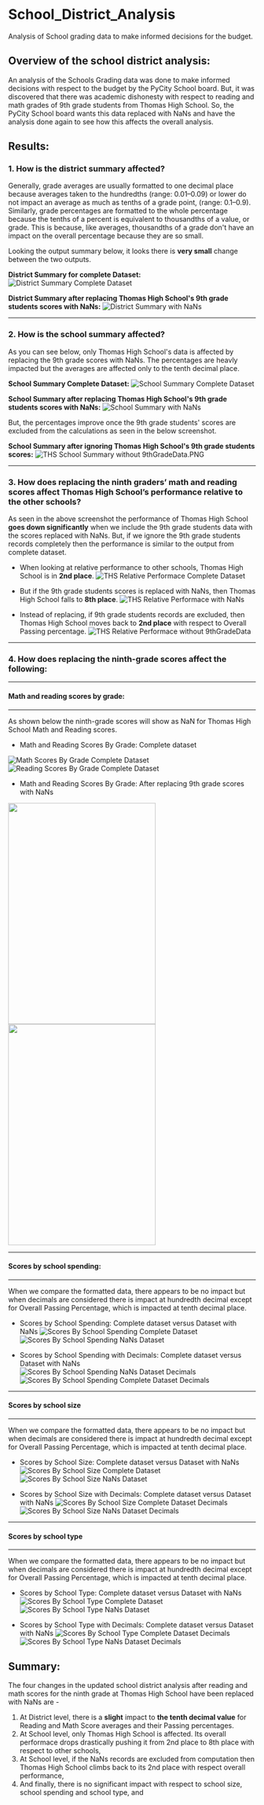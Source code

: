 # School_District_Analysis
Analysis of School grading data to make informed decisions for the budget.

## Overview of the school district analysis:
An analysis of the Schools Grading data was done to make informed decisions with respect to the budget by the PyCity School board. But, it was discovered that there was academic dishonesty with respect to reading and math grades of 9th grade students from Thomas High School. So, the PyCity School board wants this data replaced with NaNs and have the analysis done again to see how this affects the overall analysis.

## Results:
### 1. How is the district summary affected?
   Generally, grade averages are usually formatted to one decimal place because averages taken to the hundredths (range: 0.01–0.09) or lower do not impact an average as much as tenths of a grade point, (range: 0.1–0.9). Similarly, grade percentages are formatted to the whole percentage because the tenths of a percent is equivalent to thousandths of a value, or grade. This is because, like averages, thousandths of a grade don't have an impact on the overall percentage because they are so small.
   
   Looking the output summary below, it looks there is **very small** change between the two outputs.
    
   **District Summary for complete Dataset:**
   ![District Summary Complete Dataset](Resources/District_Summary_Complete_Dataset.PNG)
   
   **District Summary after replacing Thomas High School's 9th grade students scores with NaNs:**
   ![District Summary with NaNs](Resources/District_Summary_with_NaNs.PNG)


---
### 2. How is the school summary affected?
   As you can see below, only Thomas High School's data is affected by replacing the 9th grade scores with NaNs. The percentages are heavly impacted but the averages are affected only to the tenth decimal place.
   
   **School Summary Complete Dataset:**
   ![School Summary Complete Dataset](Resources/School_Summary_Complete_Dataset.PNG)
   
   **School Summary after replacing Thomas High School's 9th grade students scores with NaNs:**
   ![School Summary with NaNs](Resources/School_Summary_with_NaNs.PNG)
   
   But, the percentages improve once the 9th grade students' scores are excluded from the calculations as seen in the below screenshot.
   
   **School Summary after ignoring Thomas High School's 9th grade students scores:**
   ![THS School Summary without 9thGradeData.PNG](Resources/THS_School_Summary_without_9thGradeData.PNG) 
 
---
### 3. How does replacing the ninth graders’ math and reading scores affect Thomas High School’s performance relative to the other schools?
   As seen in the above screenshot the performance of Thomas High School **goes down significantly** when we include the 9th grade students data with the scores replaced with NaNs. But, if we ignore the 9th grade students records completely then the performance is similar to the output from complete dataset.

- When looking at relative performance to other schools, Thomas High School is in **2nd place**.
![THS Relative Performace Complete Dataset](Resources/THS_Relative_Performace_Complete_Dataset.PNG)

- But if the 9th grade students scores is replaced with NaNs, then Thomas High School falls to **8th place**.
![THS Relative Performace with NaNs](Resources/THS_Relative_Performace_with_NaNs.PNG)

- Instead of replacing, if 9th grade students records are excluded, then Thomas High School moves back to **2nd place** with respect to Overall Passing percentage.
![THS Relative Performace without 9thGradeData](Resources/THS_Relative_Performace_without_9thGradeData.PNG)

---

### 4. How does replacing the ninth-grade scores affect the following:
---
#### Math and reading scores by grade:
---
As shown below the ninth-grade scores will show as NaN for Thomas High School Math and Reading scores.
- Math and Reading Scores By Grade: Complete dataset

![Math Scores By Grade Complete Dataset](Resources/Math_Scores_By_Grade_Complete_Dataset.PNG)
![Reading Scores By Grade Complete Dataset](Resources/Reading_Scores_By_Grade_Complete_Dataset.PNG)

- Math and Reading Scores By Grade: After replacing 9th grade scores with NaNs

<img src="Resources/Math_Scores_By_Grade_with_NaNs.PNG" width="300" height="450"> <img src="Resources/Reading_Scores_By_Grade_with_NaNs.PNG" width="300" height="450">

---
#### Scores by school spending:
---
When we compare the formatted data, there appears to be no impact but when decimals are considered there is impact at hundredth decimal except for Overall Passing Percentage, which is impacted at tenth decimal place.

- Scores by School Spending: Complete dataset versus Dataset with NaNs
![Scores By School Spending Complete Dataset](Resources/Scores_By_School_Spending_Complete_Dataset.PNG) 
![Scores By School Spending NaNs Dataset](Resources/Scores_By_School_Spending_NaNs_Dataset.PNG)

- Scores by School Spending with Decimals: Complete dataset versus Dataset with NaNs
![Scores By School Spending NaNs Dataset Decimals](Resources/Scores_By_School_Spending_NaNs_Dataset_Decimals.PNG)
![Scores By School Spending Complete Dataset Decimals](Resources/Scores_By_School_Spending_Complete_Dataset_Decimals.PNG)

---
#### Scores by school size
---
When we compare the formatted data, there appears to be no impact but when decimals are considered there is impact at hundredth decimal except for Overall Passing Percentage, which is impacted at tenth decimal place.

- Scores by School Size: Complete dataset versus Dataset with NaNs
![Scores By School Size Complete Dataset](Resources/Scores_By_School_Size_Complete_Dataset.PNG)
![Scores By School Size NaNs Dataset](Resources/Scores_By_School_Size_NaNs_Dataset.PNG)

- Scores by School Size with Decimals: Complete dataset versus Dataset with NaNs
![Scores By School Size Complete Dataset Decimals](Resources/Scores_By_School_Size_Complete_Dataset_Decimals.PNG)
![Scores By School Size NaNs Dataset Decimals](Resources/Scores_By_School_Size_NaNs_Dataset_Decimals.PNG)

---
#### Scores by school type
---
When we compare the formatted data, there appears to be no impact but when decimals are considered there is impact at hundredth decimal except for Overall Passing Percentage, which is impacted at tenth decimal place.

- Scores by School Type: Complete dataset versus Dataset with NaNs
![Scores By School Type Complete Dataset](Resources/Scores_By_School_Type_Complete_Dataset.PNG)
![Scores By School Type NaNs Dataset](Resources/Scores_By_School_Type_NaNs_Dataset.PNG)

- Scores by School Type with Decimals: Complete dataset versus Dataset with NaNs
![Scores By School Type Complete Dataset Decimals](Resources/Scores_By_School_Type_Complete_Dataset_Decimals.PNG)
![Scores By School Type NaNs Dataset Decimals](Resources/Scores_By_School_Type_NaNs_Dataset_Decimals.PNG)


## Summary: 
The four changes in the updated school district analysis after reading and math scores for the ninth grade at Thomas High School have been replaced with NaNs are -
1. At District level, there is a **slight** impact to **the tenth decimal value** for Reading and Math Score averages and their Passing percentages.
2. At School level, only Thomas High School is affected. Its overall performace drops drastically pushing it from 2nd place to 8th place with respect to other schools,
3. At School level, if the NaNs records are excluded from computation then Thomas High School climbs back to its 2nd place with respect overall performance,
4. And finally, there is no significant impact with respect to school size, school spending and school type, and
